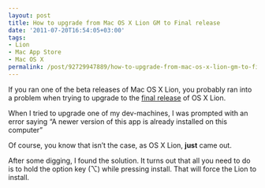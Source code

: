 ```yaml
---
layout: post
title: How to upgrade from Mac OS X Lion GM to Final release
date: '2011-07-20T16:54:05+03:00'
tags:
- Lion
- Mac App Store
- Mac OS X
permalink: /post/92729947889/how-to-upgrade-from-mac-os-x-lion-gm-to-final-release
---
```

If you ran one of the beta releases of Mac OS X Lion, you probably ran into a problem when trying to upgrade to the [final release](http://itunes.apple.com/us/app/os-x-lion/id444303913?mt=12) of OS X Lion.

When I tried to upgrade one of my dev-machines, I was prompted with an error saying “A newer version of this app is already installed on this computer”

Of course, you know that isn’t the case, as OS X Lion, **just** came out.

After some digging, I found the solution. It turns out that all you need to do is to hold the option key (⌥) while pressing install. That will force the Lion to install.
